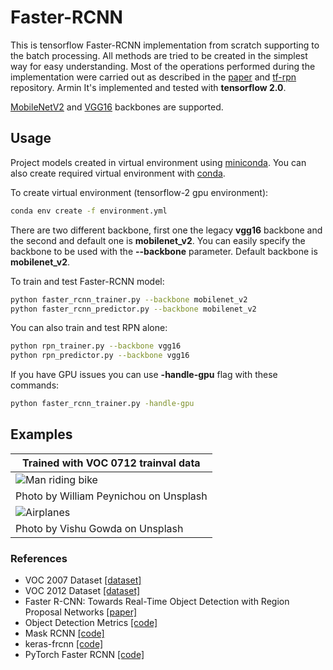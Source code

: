 # Faster-RCNN

This is tensorflow Faster-RCNN implementation from scratch supporting to the batch processing.
All methods are tried to be created in the simplest way for easy understanding.
Most of the operations performed during the implementation were carried out as described in the [paper](https://arxiv.org/abs/1506.01497) and [tf-rpn](https://github.com/FurkanOM/tf-rpn) repository.
Armin
It's implemented and tested with **tensorflow 2.0**.

[MobileNetV2](https://www.tensorflow.org/api_docs/python/tf/keras/applications/MobileNetV2) and [VGG16](https://www.tensorflow.org/api_docs/python/tf/keras/applications/VGG16) backbones are supported.

## Usage

Project models created in virtual environment using [miniconda](https://docs.conda.io/en/latest/miniconda.html).
You can also create required virtual environment with [conda](https://docs.conda.io/projects/conda/en/latest/user-guide/tasks/manage-environments.html#creating-an-environment-from-an-environment-yml-file).

To create virtual environment (tensorflow-2 gpu environment):

```sh
conda env create -f environment.yml
```

There are two different backbone, first one the legacy **vgg16** backbone and the second and default one is **mobilenet_v2**.
You can easily specify the backbone to be used with the **--backbone** parameter.
Default backbone is **mobilenet_v2**.

To train and test Faster-RCNN model:

```sh
python faster_rcnn_trainer.py --backbone mobilenet_v2
python faster_rcnn_predictor.py --backbone mobilenet_v2
```

You can also train and test RPN alone:

```sh
python rpn_trainer.py --backbone vgg16
python rpn_predictor.py --backbone vgg16
```

If you have GPU issues you can use **-handle-gpu** flag with these commands:

```sh
python faster_rcnn_trainer.py -handle-gpu
```

## Examples

| Trained with VOC 0712 trainval data |
| -------------- |
| ![Man riding bike](http://furkanomerustaoglu.com/wp-content/uploads/2020/05/man_with_bike_faster_rcnn.png) |
| Photo by William Peynichou on Unsplash |
| ![Airplanes](http://furkanomerustaoglu.com/wp-content/uploads/2020/05/planes_faster_rcnn.png) |
| Photo by Vishu Gowda on Unsplash |

### References

* VOC 2007 Dataset [[dataset]](http://www.pascal-network.org/challenges/VOC/voc2007/workshop/index.html)
* VOC 2012 Dataset [[dataset]](http://www.pascal-network.org/challenges/VOC/voc2012/workshop/index.html)
* Faster R-CNN: Towards Real-Time Object Detection with Region Proposal Networks [[paper]](https://arxiv.org/abs/1506.01497)
* Object Detection Metrics [[code]](https://github.com/rafaelpadilla/Object-Detection-Metrics)
* Mask RCNN [[code]](https://github.com/matterport/Mask_RCNN)
* keras-frcnn [[code]](https://github.com/small-yellow-duck/keras-frcnn)
* PyTorch Faster RCNN [[code]](https://github.com/rbgirshick/py-faster-rcnn)
